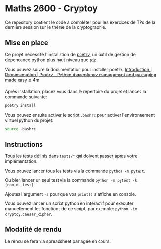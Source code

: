 # Maths 2600 - Cryptoy

Ce repository contient le code à compléter pour les exercices de TPs de la dernière session sur le thème de la cryptographie.

## Mise en place

Ce projet nécessite l'installation de [poetry](https://python-poetry.org/), un outil de gestion de dépendance python plus haut niveau que `pip`.

Vous pouvez suivre la documentation pour installer poetry: [Introduction | Documentation | Poetry - Python dependency management and packaging made easy](https://python-poetry.org/docs/#osx--linux--bashonwindows-install-instructions) ⏳ 4m

Après installation, placez vous dans le repertoire du projet et lancez la commande suivante:

```bash
poetry install
```

Vous pouvez ensuite activer le script `.bashrc` pour activer l'environnement virtuel python du projet:

```bash
source .bashrc
```

## Instructions

Tous les tests définis dans `tests/*` qui doivent passer après votre implémentation.

Vous pouvez lancer tous les tests via la commande `python -m pytest`.

Ou bien lancer un seul test via la commande `python -m pytest -k [nom_du_test]`

Ajoutez l'argument `-s` pour que vos `print()` s'affiche en console.

Vous pouvez lancer un script python en interactif pour executer manuellement les fonctions de ce script, par exemple: `python -im cryptoy.caesar_cipher`.

## Modalité de rendu

Le rendu se fera via spreadsheet partagée en cours.
